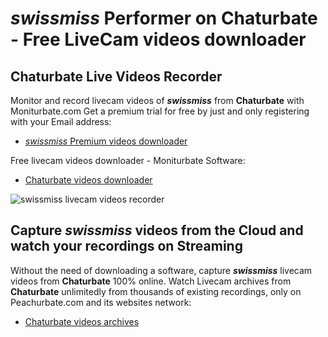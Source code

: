 # _swissmiss_ Performer on Chaturbate - Free LiveCam videos downloader

## Chaturbate Live Videos Recorder

Monitor and record livecam videos of **_swissmiss_** from **Chaturbate** with Moniturbate.com
Get a premium trial for free by just and only registering with your Email address:
* [_swissmiss_ Premium videos downloader](https://moniturbate.com/request-demo-licence-key.html)

Free livecam videos downloader - Moniturbate Software:
* [Chaturbate videos downloader](https://moniturbate.com/moniturbate-download-software.html)

![_swissmiss_ livecam videos recorder](https://peachurnet.com/templates/moniturbate-software.png)


## Capture _swissmiss_ videos from the Cloud and watch your recordings on Streaming

Without the need of downloading a software, capture **_swissmiss_** livecam videos from **Chaturbate** 100% online.
Watch Livecam archives from **Chaturbate** unlimitedly from thousands of existing recordings, only on Peachurbate.com and its websites network:
* [Chaturbate videos archives](https://peachurnet.com/)